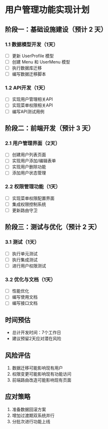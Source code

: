 # 用户管理功能实现计划

## 阶段一：基础设施建设（预计 2 天）

### 1.1 数据模型开发（1天）
- [ ] 更新 UserProfile 模型
- [ ] 创建 Menu 和 UserMenu 模型
- [ ] 执行数据库迁移
- [ ] 编写数据迁移脚本

### 1.2 API开发（1天）
- [ ] 实现用户管理相关API
- [ ] 实现菜单权限相关API
- [ ] 编写API测试用例

## 阶段二：前端开发（预计 3 天）

### 2.1 用户管理界面（2天）
- [ ] 创建用户列表页面
- [ ] 实现用户添加/编辑表单
- [ ] 实现用户删除功能
- [ ] 添加用户状态管理

### 2.2 权限管理功能（1天）
- [ ] 实现菜单权限配置界面
- [ ] 集成权限控制系统
- [ ] 更新路由守卫

## 阶段三：测试与优化（预计 2 天）

### 3.1 测试（1天）
- [ ] 执行单元测试
- [ ] 执行集成测试
- [ ] 进行用户权限测试

### 3.2 优化与文档（1天）
- [ ] 性能优化
- [ ] 编写使用文档
- [ ] 编写接口文档

## 时间预估
- 总计开发时间：7个工作日
- 建议预留2天应对潜在风险

## 风险评估
1. 数据迁移可能影响现有用户
2. 权限变更可能影响现有功能访问
3. 前端路由改造可能影响现有页面

## 应对策略
1. 准备数据回滚方案
2. 增加过渡期双系统并行
3. 分批次进行功能上线